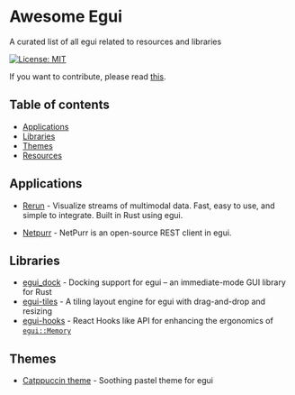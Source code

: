 # Awesome Egui

A curated list of all egui related to resources and libraries

[![License: MIT](https://img.shields.io/badge/License-MIT-yellow.svg)](https://opensource.org/licenses/MIT)

If you want to contribute, please read [this](CONTRIBUTING.md).

## Table of contents

<!-- toc -->

- [Applications](#applications)
- [Libraries](#libraries)
- [Themes](#themes)
- [Resources](#resources)

<!-- tocstop -->

## Applications

- [Rerun](https://github.com/rerun-io/rerun) - Visualize streams of multimodal data. Fast, easy to use, and simple to integrate. Built in Rust using egui.

- [Netpurr](https://github.com/tmtbe/netpurr) - NetPurr is an open-source REST client in egui.

## Libraries

- [egui_dock](https://github.com/Adanos020/egui_dock) - Docking support for egui – an immediate-mode GUI library for Rust
- [egui-tiles](https://github.com/rerun-io/egui_tiles) - A tiling layout engine for egui with drag-and-drop and resizing
- [egui-hooks](https://github.com/ryo33/egui_hooks) - React Hooks like API for enhancing the ergonomics of [`egui::Memory`](https://docs.rs/egui/latest/egui/struct.Memory.html)

## Themes

- [Catppuccin theme](https://github.com/catppuccin/egui) - Soothing pastel theme for egui
